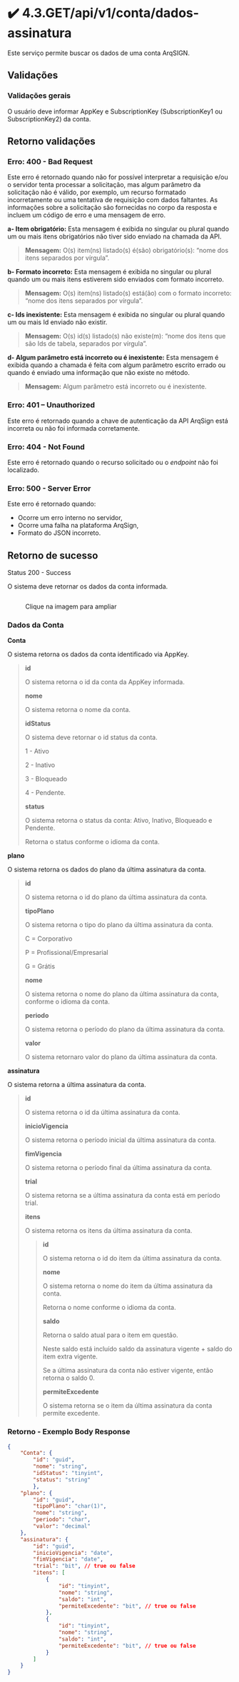 # ✔️ 4.3.GET/api/v1/conta/dados-assinatura

Este serviço permite buscar os dados de uma conta ArqSIGN.

## Validações

### Validações gerais

O usuário deve informar AppKey e SubscriptionKey (SubscriptionKey1 ou SubscriptionKey2) da conta.

## Retorno validações

### Erro: 400 - Bad Request

Este erro é retornado quando não for possível interpretar a requisição e/ou o servidor tenta processar a solicitação, mas algum parâmetro da solicitação não é válido, por exemplo, um recurso formatado incorretamente ou uma tentativa de requisição com dados faltantes. As informações sobre a solicitação são fornecidas no corpo da resposta e incluem um código de erro e uma mensagem de erro.

**a- Item obrigatório:** Esta mensagem é exibida no singular ou plural quando um ou mais itens obrigatórios não tiver sido enviado na chamada da API.

> **Mensagem:** O(s) item(ns) listado(s) é(são) obrigatório(s): “nome dos itens separados por vírgula”.

**b- Formato incorreto:** Esta mensagem é exibida no singular ou plural quando um ou mais itens estiverem sido enviados com formato incorreto.

> **Mensagem:** O(s) item(ns) listado(s) está(ão) com o formato incorreto: “nome dos itens separados por vírgula”.

**c- Ids inexistente:** Esta mensagem é exibida no singular ou plural quando um ou mais Id enviado não existir.

> **Mensagem:** O(s) id(s) listado(s) não existe(m): “nome dos itens que são Ids de tabela, separados por vírgula”.

**d- Algum parâmetro está incorreto ou é inexistente:** Esta mensagem é exibida quando a chamada é feita com algum parâmetro escrito errado ou quando é enviado uma informação que não existe no método.

> **Mensagem:** Algum parâmetro está incorreto ou é inexistente.

### Erro: 401 – Unauthorized

Este erro é retornado quando a chave de autenticação da API ArqSign está incorreta ou não foi informada corretamente.

### Erro: 404 - Not Found

Este erro é retornado quando o recurso solicitado ou o _endpoint_ não foi localizado.

### Erro: 500 - Server Error

Este erro é retornado quando:

* Ocorre um erro interno no servidor,
* Ocorre uma falha na plataforma ArqSign,
* Formato do JSON incorreto.

## Retorno de sucesso

Status 200 - Success

O sistema deve retornar os dados da conta informada.

<figure><img src="../../../../.gitbook/assets/image (1) (1).png" alt=""><figcaption><p>Clique na imagem para ampliar</p></figcaption></figure>

### Dados da Conta

**Conta**

O sistema retorna os dados da conta identificado via AppKey.         &#x20;

> **id**
>
> O sistema retorna o id da conta da AppKey informada.
>
> &#x20;**nome**  &#x20;
>
> &#x20;O sistema retorna o nome da conta.
>
> **idStatus**
>
> O sistema deve retornar o id status da conta.
>
> 1 - Ativo
>
> 2 - Inativo
>
> 3 - Bloqueado
>
> 4 - Pendente.
>
> &#x20;**status**
>
> O sistema retorna o status da conta: Ativo, Inativo, Bloqueado e Pendente.
>
> &#x20;Retorna o status conforme o idioma da conta.

**plano**

O sistema retorna os dados do plano da última assinatura da conta.

> **id**
>
> O sistema retorna o id do plano da última assinatura da conta.       &#x20;
>
> **tipoPlano**
>
> O sistema retorna o tipo do plano da última assinatura da conta.
>
> C = Corporativo
>
> P = Profissional/Empresarial
>
> G = Grátis
>
> **nome**
>
> O sistema retorna o nome do plano da última assinatura da conta, conforme o idioma da conta.
>
> **periodo**
>
> O sistema retorna o período do plano da última assinatura da conta.
>
> **valor**
>
> O sistema retornaro valor do plano da última assinatura da conta.   &#x20;

**assinatura**

O sistema retorna a última assinatura da conta.

> **id**
>
> O sistema retorna o id da última assinatura da conta.   &#x20;
>
> **inicioVigencia**
>
> O sistema retorna o período inicial da última assinatura da conta.   &#x20;
>
> **fimVigencia**
>
> O sistema retorna o período final da última assinatura da conta.
>
> **trial**
>
> O sistema retorna se a última assinatura da conta está em período trial.
>
> **itens**
>
> O sistema retorna os itens da última assinatura da conta.
>
> > **id**
> >
> > O sistema retorna o id do item da última assinatura da conta.
> >
> > **nome**
> >
> > O sistema retorna o nome do item da última assinatura da conta.
> >
> > Retorna o nome conforme o idioma da conta.&#x20;
> >
> > **saldo**
> >
> > Retorna o saldo atual para o item em questão.
> >
> > Neste saldo está incluído saldo da assinatura vigente + saldo do item extra vigente.&#x20;
> >
> > Se a última assinatura da conta não estiver vigente, então retorna o saldo 0.
> >
> > **permiteExcedente**
> >
> > O sistema retorna se o item da última assinatura da conta permite excedente.

### Retorno - Exemplo Body Response

```json
{
    "Conta": {
        "id": "guid",
        "nome": "string",
        "idStatus": "tinyint",
        "status": "string"
        },
    "plano": {
        "id": "guid",
        "tipoPlano": "char(1)",
        "nome": "string",
        "periodo": "char",
        "valor": "decimal"
    },
    "assinatura": {
        "id": "guid",
        "inicioVigencia": "date",
        "fimVigencia": "date",
        "trial": "bit", // true ou false      
        "itens": [
            {
                "id": "tinyint",
                "nome": "string",
                "saldo": "int", 
                "permiteExcedente": "bit", // true ou false      
            },
            {
                "id": "tinyint",
                "nome": "string",
                "saldo": "int", 
                "permiteExcedente": "bit", // true ou false      
            }
        ]
    }
}
```

